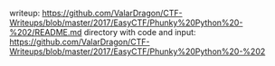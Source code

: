 writeup: https://github.com/ValarDragon/CTF-Writeups/blob/master/2017/EasyCTF/Phunky%20Python%20-%202/README.md
directory with code and input: https://github.com/ValarDragon/CTF-Writeups/blob/master/2017/EasyCTF/Phunky%20Python%20-%202
